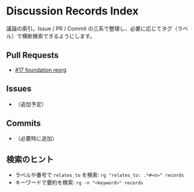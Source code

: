 # Discussion Records Index

議論の索引。Issue / PR / Commit の三系で整理し、必要に応じてタグ（ラベル）で横断検索できるようにします。

## Pull Requests
- [#17 foundation reorg](by-pr/17-foundation-reorg/summary.md)

## Issues
- （追加予定）

## Commits
- （必要時に追加）

## 検索のヒント
- ラベルや番号で `relates_to` を検索: `rg "relates_to: .*#<n>" records`
- キーワードで要約を検索: `rg -n "<keyword>" records`

